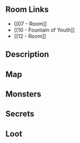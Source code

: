 ## Room Links

*  [[07 - Room]]
*  [[10 - Fountain of Youth]]
*  [[12 - Room]]
## Description

## Map

## Monsters

## Secrets

## Loot

